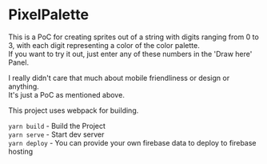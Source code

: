 # PixelPalette
This is a PoC for creating sprites out of a string with digits ranging from 0 to 3, with each digit representing a color of the color palette.  
If you want to try it out, just enter any of these numbers in the 'Draw here' Panel.

I really didn't care that much about mobile friendliness or design or anything.  
It's just a PoC as mentioned above.

This project uses webpack for building.

`yarn build` - Build the Project  
`yarn serve` - Start dev server  
`yarn deploy` - You can provide your own firebase data to deploy to firebase hosting
